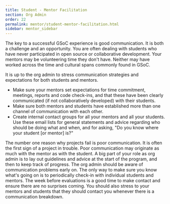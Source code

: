 ```yaml
---
title: Student - Mentor Facilitation
section: Org Admin
order: 22
permalink: mentor/student-mentor-facilitation.html
sidebar: mentor_sidebar
---
```


The key to a successful GSoC experience is good communication. It is both a challenge and an opportunity. You are often dealing with students who have never participated in open source or collaborative development. Your mentors may be volunteering time they don't have. Neither may have worked across the time and cultural spans commonly found in GSoC.

It is up to the org admin to stress communication strategies and expectations for both students and mentors.

*   Make sure your mentors set expectations for time commitment, meetings, reports and code check-ins, and that these have been clearly communicated (if not collaboratively developed) with their students.
*   Make sure both mentors and students have established more than one channel of communication with each other.
*   Create internal contact groups for all your mentors and all your students. Use these email lists for general statements and advice regarding who should be doing what and when, and for asking, "Do you know where your student [or mentor] is?"

The number one reason why projects fail is poor communication. It is often the first sign of a project in trouble. Poor communication may originate as much with the mentor as with the student.  A big part of your role as org admin is to lay out guidelines and advice at the start of the program, and then to keep track of progress. The org admin should be aware of communication problems early on. The only way to make sure you know what's going on is to periodically check-in with individual students and mentors. The week before evaluations is a good time to make contact and ensure there are no surprises coming.  You should also stress to your mentors and students that they should contact you whenever there is a communication breakdown.


